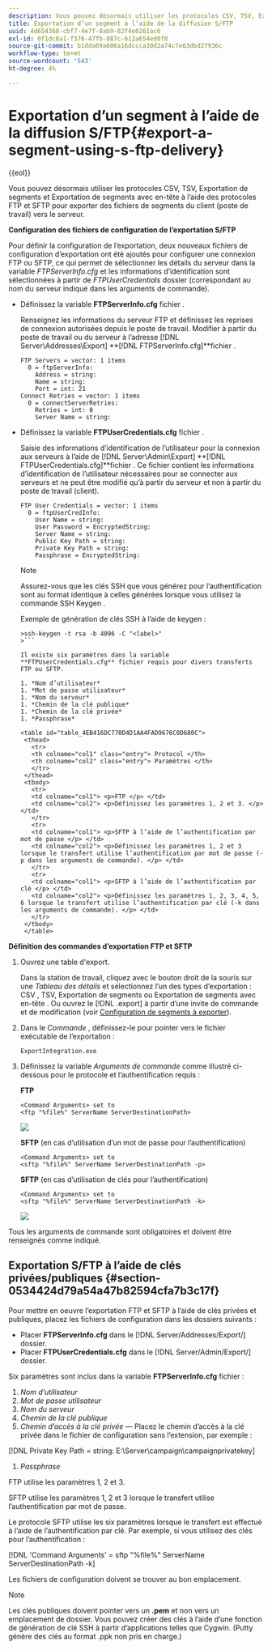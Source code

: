```yaml
---
description: Vous pouvez désormais utiliser les protocoles CSV, TSV, Exportation de segments et Exportation de segments avec en-tête à l’aide des protocoles FTP et SFTP pour exporter des fichiers de segments du client (poste de travail) vers le serveur.
title: Exportation d’un segment à l’aide de la diffusion S/FTP
uuid: 4d654368-cbf7-4e7f-8ab9-82f4e0261ac6
exl-id: 0f1dc0a1-f376-47fb-887c-612a654ed0f0
source-git-commit: b1dda69a606a16dccca30d2a74c7e63dbd27936c
workflow-type: tm+mt
source-wordcount: '543'
ht-degree: 4%

---
```


# Exportation d’un segment à l’aide de la diffusion S/FTP{#export-a-segment-using-s-ftp-delivery}

{{eol}}

Vous pouvez désormais utiliser les protocoles CSV, TSV, Exportation de segments et Exportation de segments avec en-tête à l’aide des protocoles FTP et SFTP pour exporter des fichiers de segments du client (poste de travail) vers le serveur.

**Configuration des fichiers de configuration de l’exportation S/FTP**

Pour définir la configuration de l’exportation, deux nouveaux fichiers de configuration d’exportation ont été ajoutés pour configurer une connexion FTP ou SFTP, ce qui permet de sélectionner les détails du serveur dans la variable *FTPServerInfo.cfg* et les informations d’identification sont sélectionnées à partir de *FTPUserCredentials* dossier (correspondant au nom du serveur indiqué dans les arguments de commande).

* Définissez la variable **FTPServerInfo.cfg** fichier .

   Renseignez les informations du serveur FTP et définissez les reprises de connexion autorisées depuis le poste de travail. Modifier à partir du poste de travail ou du serveur à l’adresse  [!DNL Server\Addresses\Export\] **[!DNL FTPServerInfo.cfg]**fichier .

   ```
   FTP Servers = vector: 1 items 
     0 = ftpServerInfo:  
       Address = string:  
       Name = string:  
       Port = int: 21 
   Connect Retries = vector: 1 items 
     0 = connectServerRetries:  
       Retries = int: 0 
       Server Name = string:
   ```

* Définissez la variable **FTPUserCredentials.cfg** fichier .

   Saisie des informations d’identification de l’utilisateur pour la connexion aux serveurs à l’aide de  [!DNL Server\Admin\Export\] **[!DNL FTPUserCredentials.cfg]**fichier . Ce fichier contient les informations d’identification de l’utilisateur nécessaires pour se connecter aux serveurs et ne peut être modifié qu’à partir du serveur et non à partir du poste de travail (client).

   ```
   FTP User Credentials = vector: 1 items 
     0 = ftpUserCredInfo: 
       User Name = string:  
       User Password = EncryptedString:  
       Server Name = string:  
       Public Key Path = string:  
       Private Key Path = string:  
       Passphrase = EncryptedString:
   ```

   >[!NOTE]
   >
   >Assurez-vous que les clés SSH que vous générez pour l’authentification sont au format identique à celles générées lorsque vous utilisez la commande SSH Keygen .
   >
   >Exemple de génération de clés SSH à l’aide de keygen :
   >
   >
   ```
   >ssh-keygen -t rsa -b 4096 -C "<label>"
   >```

   Il existe six paramètres dans la variable **FTPUserCredentials.cfg** fichier requis pour divers transferts FTP ou SFTP.

   1. *Nom d’utilisateur*
   1. *Mot de passe utilisateur*
   1. *Nom du serveur*
   1. *Chemin de la clé publique*
   1. *Chemin de la clé privée*
   1. *Passphrase*

   <table id="table_4EB416DC770D4D1AA4FAD9676C0D680C"> 
    <thead> 
      <tr> 
      <th colname="col1" class="entry"> Protocol </th> 
      <th colname="col2" class="entry"> Paramètres </th> 
      </tr> 
    </thead>
    <tbody> 
      <tr> 
      <td colname="col1"> <p>FTP </p> </td> 
      <td colname="col2"> <p>Définissez les paramètres 1, 2 et 3. </p> </td> 
      </tr> 
      <tr> 
      <td colname="col1"> <p>SFTP à l’aide de l’authentification par mot de passe </p> </td> 
      <td colname="col2"> <p>Définissez les paramètres 1, 2 et 3 lorsque le transfert utilise l’authentification par mot de passe (-p dans les arguments de commande). </p> </td> 
      </tr> 
      <tr> 
      <td colname="col1"> <p>SFTP à l’aide de l’authentification par clé </p> </td> 
      <td colname="col2"> <p>Définissez les paramètres 1, 2, 3, 4, 5, 6 lorsque le transfert utilise l’authentification par clé (-k dans les arguments de commande). </p> </td> 
      </tr> 
    </tbody> 
    </table>

**Définition des commandes d’exportation FTP et SFTP**

1. Ouvrez une table d&#39;export.

   Dans la station de travail, cliquez avec le bouton droit de la souris sur une *Tableau des détails* et sélectionnez l’un des types d’exportation : CSV , TSV, Exportation de segments ou Exportation de segments avec en-tête . Ou ouvrez le [!DNL .export] à partir d’une invite de commande et de modification (voir [Configuration de segments à exporter](../../../home/c-get-started/c-exp-data-seg-exp/t-config-sgts-expt.md#task-8857f221fa66463990ec9b60db6db372)).

1. Dans le *Commande* , définissez-le pour pointer vers le fichier exécutable de l’exportation :

   ```
   ExportIntegration.exe
   ```

1. Définissez la variable *Arguments de commande* comme illustré ci-dessous pour le protocole et l’authentification requis :

   **FTP**

   ```
   <Command Arguments> set to  
   <ftp "%file%" ServerName ServerDestinationPath>
   ```

   ![](assets/FTP_Command_arguments.png)

   **SFTP** (en cas d’utilisation d’un mot de passe pour l’authentification)

   ```
   <Command Arguments> set to  
   <sftp "%file%" ServerName ServerDestinationPath -p>
   ```

   **SFTP** (en cas d’utilisation de clés pour l’authentification)

   ```
   <Command Arguments> set to  
   <sftp "%file%" ServerName ServerDestinationPath -k>
   ```

   ![](assets/SFTP_command_arguments.png)

Tous les arguments de commande sont obligatoires et doivent être renseignés comme indiqué.

## Exportation S/FTP à l’aide de clés privées/publiques {#section-0534424d79a54a47b82594cfa7b3c17f}

Pour mettre en oeuvre l’exportation FTP et SFTP à l’aide de clés privées et publiques, placez les fichiers de configuration dans les dossiers suivants :

* Placer **FTPServerInfo.cfg** dans le [!DNL Server/Addresses/Export/] dossier.
* Placer **FTPUserCredentials.cfg** dans le [!DNL Server/Admin/Export/] dossier.

Six paramètres sont inclus dans la variable **FTPServerInfo.cfg** fichier :

1. *Nom d’utilisateur*
1. *Mot de passe utilisateur*
1. *Nom du serveur*
1. *Chemin de la clé publique*
1. *Chemin d’accès à la clé privée —* Placez le chemin d’accès à la clé privée dans le fichier de configuration sans l’extension, par exemple :

[!DNL Private Key Path = string: E:\\Server\\campaign\\campaignprivatekey]

1. *Passphrase*

FTP utilise les paramètres 1, 2 et 3.

SFTP utilise les paramètres 1, 2 et 3 lorsque le transfert utilise l’authentification par mot de passe.

Le protocole SFTP utilise les six paramètres lorsque le transfert est effectué à l’aide de l’authentification par clé. Par exemple, si vous utilisez des clés pour l’authentification :

[!DNL 'Command Arguments' = sftp "%file%" ServerName ServerDestinationPath -k]

Les fichiers de configuration doivent se trouver au bon emplacement.

>[!NOTE]
>
>Les clés publiques doivent pointer vers un **.pem** et non vers un emplacement de dossier. Vous pouvez créer des clés à l’aide d’une fonction de génération de clé SSH à partir d’applications telles que Cygwin. (Putty génère des clés au format .ppk non pris en charge.)
